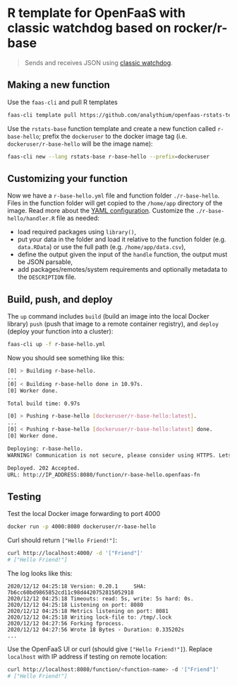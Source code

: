 # R template for OpenFaaS with classic watchdog based on rocker/r-base

> Sends and receives JSON using
> [classic watchdog](https://github.com/openfaas/classic-watchdog).

## Making a new function

Use the `faas-cli` and pull R templates

```bash
faas-cli template pull https://github.com/analythium/openfaas-rstats-templates
```

Use the `rstats-base` function template and
create a new function called `r-base-hello`; prefix the `dockeruser` to the
docker image tag (i.e. `dockeruser/r-base-hello` will be the image name):

```bash
faas-cli new --lang rstats-base r-base-hello --prefix=dockeruser
```

## Customizing your function

Now we have a `r-base-hello.yml` file and function folder `./r-base-hello`.
Files in the function folder will get copied to the `/home/app` directory of the image.
Read more about the [YAML configuration](https://docs.openfaas.com/reference/yaml/).
Customize the `./r-base-hello/handler.R` file as needed:

- load required packages using `library()`,
- put your data in the folder and load it relative to the function folder (e.g. `data.RData`) or use the full path (e.g. `/home/app/data.csv`),
- define the output given the input of the `handle` function, the output must be JSON parsable,
- add packages/remotes/system requirements and optionally metadata to the `DESCRIPTION` file.

## Build, push, and deploy

The `up` command includes `build` (build an image into the local Docker library)
`push` (push that image to a remote container registry),
and `deploy` (deploy your function into a cluster):

```bash
faas-cli up -f r-base-hello.yml
```

Now you should see something like this:

```bash
[0] > Building r-base-hello.
...
[0] < Building r-base-hello done in 10.97s.
[0] Worker done.

Total build time: 0.97s

[0] > Pushing r-base-hello [dockeruser/r-base-hello:latest].
...
[0] < Pushing r-base-hello [dockeruser/r-base-hello:latest] done.
[0] Worker done.

Deploying: r-base-hello.
WARNING! Communication is not secure, please consider using HTTPS. Letsencrypt.org offers free SSL/TLS certificates.

Deployed. 202 Accepted.
URL: http://IP_ADDRESS:8080/function/r-base-hello.openfaas-fn

```

## Testing

Test the local Docker image forwarding to port 4000

```bash
docker run -p 4000:8080 dockeruser/r-base-hello
```

Curl should return `["Hello Friend!"]`:

```bash
curl http://localhost:4000/ -d '["Friend"]'
# ["Hello Friend!"]
```

The log looks like this:

```vim
2020/12/12 04:25:18 Version: 0.20.1     SHA: 7b6cc60bd9865852cd11c98d4420752815052918
2020/12/12 04:25:18 Timeouts: read: 5s, write: 5s hard: 0s.
2020/12/12 04:25:18 Listening on port: 8080
2020/12/12 04:25:18 Metrics listening on port: 8081
2020/12/12 04:25:18 Writing lock-file to: /tmp/.lock
2020/12/12 04:27:56 Forking fprocess.
2020/12/12 04:27:56 Wrote 18 Bytes - Duration: 0.335202s
...
```

Use the OpenFaaS UI or curl (should give `["Hello Friend!"]`).
Replace `localhost` with IP address if testing on remote location:

```bash
curl http://localhost:8080/function/<function-name> -d '["Friend"]'
# ["Hello Friend!"]
```
